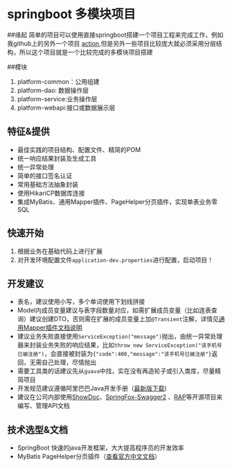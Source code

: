 # springboot 多模块项目
##缘起
简单的项目可以使用直接springboot搭建一个项目工程来完成工作，例如我github上的另外一个项目  [action](https://github.com/fanqinghui/action),但是另外一些项目比较庞大就必须采用分层结构，所以这个项目就是一个比较完成的多模块项目搭建

##模块
1. platform-common：公用组建
2. platform-dao: 数据操作层
3. platform-service:业务操作层
4. platform-webapi:接口或数据展示层

## 特征&提供
- 最佳实践的项目结构、配置文件、精简的POM
- 统一响应结果封装及生成工具
- 统一异常处理
- 简单的接口签名认证
- 常用基础方法抽象封装
- 使用HikariCP数据库连接
- 集成MyBatis、通用Mapper插件、PageHelper分页插件，实现单表业务零SQL

 
## 快速开始
1. 根据业务在基础代码上进行扩展
2. 对开发环境配置文件```application-dev.properties```进行配置，启动项目！
 
## 开发建议
- 表名，建议使用小写，多个单词使用下划线拼接
- Model内成员变量建议与表字段数量对应，如需扩展成员变量（比如连表查询）建议创建DTO，否则需在扩展的成员变量上加```@Transient```注解，详情见[通用Mapper插件文档说明](https://mapperhelper.github.io/docs/2.use/)
- 建议业务失败直接使用```ServiceException("message")```抛出，由统一异常处理器来封装业务失败的响应结果，比如```throw new ServiceException("该手机号已被注册")```，会直接被封装为```{"code":400,"message":"该手机号已被注册"}```返回，无需自己处理，尽情抛出
- 需要工具类的话建议先从```guava```中找，实在没有再造轮子或引入类库，尽量精简项目
- 开发规范建议遵循阿里巴巴Java开发手册（[最新版下载](https://github.com/lihengming/shared-files/blob/master/%E9%98%BF%E9%87%8C%E5%B7%B4%E5%B7%B4Java%E5%BC%80%E5%8F%91%E6%89%8B%E5%86%8Cv1.2.0.pdf))
- 建议在公司内部使用[ShowDoc](https://github.com/star7th/showdoc)、[SpringFox-Swagger2](https://github.com/springfox/springfox) 、[RAP](https://github.com/thx/RAP)等开源项目来编写、管理API文档
 
## 技术选型&文档
- SpringBoot 快速的java开发框架，大大提高程序员的开发效率
- MyBatis PageHelper分页插件（[查看官方中文文档](https://pagehelper.github.io/)）
